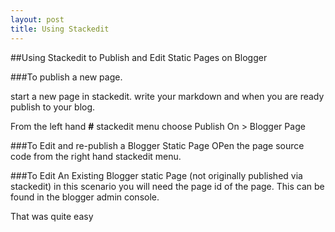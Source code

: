 ```yaml
---
layout: post
title: Using Stackedit
---
```


##Using Stackedit to Publish and Edit Static Pages on Blogger

###To publish a new page.

start a new page in stackedit. write your markdown and when you are ready publish to your blog.

From the left hand **#** stackedit menu choose
Publish On > Blogger Page

###To Edit and re-publish a Blogger Static Page
OPen the page source code from the right hand stackedit menu.

###To Edit An Existing Blogger static Page (not originally published via stackedit)
in this scenario you will need the page id of the page. This can be found in the blogger admin console.

That was quite easy

